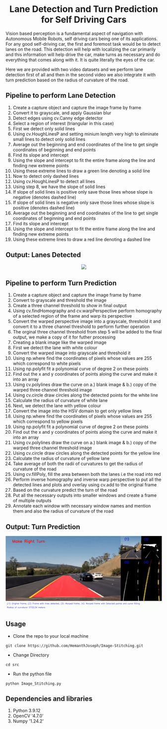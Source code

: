 <h1 style="text-align: center;">Lane Detection and Turn Prediction for Self Driving Cars</h1>

Vision based perception is a fundamental aspect of navigation with Autonomous Mobile Robots, self driving cars being one of its applications. For any good self-driving car, the first and foremost task would be to detect lanes on the road. This detection will help with localizing the car primarily and this information will help drive the car, make turns as necessary and do everything that comes along with it. It is quite literally the eyes of the car. <br>

Here we are provided with two video datasets and we perform lane detection first of all and then in the second video we also integrate it with turn prediction based on the radius of curvature of the road.

## Pipeline to perform Lane Detection
1. Create a capture object and capture the image frame by frame
2. Convert it to grayscale, and apply Gaussian blur
3. Detect edges using cv.Canny edge detector
4. Select a region of interest (triangular in this case)
5. First we detect only solid lines
6. Using cv.HoughLinesP and setting minium length very high to eliminate small lines to
detect only solid lines
7. Average out the beginning and end coordinates of the line to get single coordinates of
beginning and end points
8. Find its slope and intercept
9. Using the slope and intercept to fit the entire frame along the line and finding new extreme
points
10. Using these extreme lines to draw a green line denoting a solid line
11. Now to detect only dashed lines
12. Using cv.HoughLinesP to detect all lines
13. Using step 8, we have the slope of solid lines
14. If slope of solid lines is positive only save those lines whose slope is negative (denotes
dashed line)
15. If slope of solid lines is negative only save those lines whose slope is positive (denotes
dashed line)
16. Average out the beginning and end coordinates of the line to get single coordinates of
beginning and end points
17. Find its slope and intercept
18. Using the slope and intercept to fit the entire frame along the line and finding new extreme
points
19. Using these extreme lines to draw a red line denoting a dashed line

## Output: Lanes Detected
<p align="center">
    <img src="./output/Lane_Detect_GIF.gif"> 

<br>


## Pipeline to perform Turn Prediction
1. Create a capture object and capture the image frame by frame
2. Convert to grayscale and threshold the image
3. Create a three channel threshold to show in final output
4. Using cv.findHomography and cv.warpPerspective perform homography of a selected
region of the frame and warp its perspective
5. Convert the warped perspective image into a grayscale, threshold it and convert it to a three
channel threshold to perform further operation
6. The orginal three channel threshold from step 5 will be added to the final output, we make a
copy of it for futher processing
7. Creating a blank image like the warped image
8. First we detect the lane with white colour
9. Convert the warped image into grayscale and threshold it
10. Using np.where find the coordinates of pixels whose values are 255 which correspond to
white pixels
11. Using np.polyfit fit a polynomial curve of degree 2 on these points
12. Find out the x and y coordinates of points aloing the curve and make it into an array
13. Using cv.polylines draw the curve on a.) blank image & b.) copy of the warped three
channel threshold image
14. Using cv.circle draw circles along the detected points for the white line
15. Calculate the radius of curvature of white lane
16. Next, we detect the lane with yellow colour
17. Convert the image into the HSV domain to get only yellow lines
18. Using np.where find the coordinates of pixels whose values are 255 which correspond to
yellow pixels
19. Using np.polyfit fit a polynomial curve of degree 2 on these points
20. Find out the x and y coordinates of points aloing the curve and make it into an array
21. Using cv.polylines draw the curve on a.) blank image & b.) copy of the warped three
channel threshold image
22. Using cv.circle draw circles along the detected points for the yellow line
23. Calculate the radius of curvature of yellow lane
24. Take average of both the radii of curvatures to get the radius of curvature of the road
25. Using cv.fillPoly, fill the area between both the lanes i.e the road into red
26. Perform inverse homography and inverse warp perspective to put all the detected lines and
plots and overlay using cv.add to the original frame
27. Based on the curvature predict the turn of the road
28. Put all the necessary outputs into smaller windows and create a frame of multiple outputs
29. Annotate each window with necessary window names and mention them and also the radius
of curvature of the road

## Output: Turn Prediction
<p align="center">
    <img src="./output/Turn_Predict_GIF.gif"> 

<br>





## Usage
* Clone the repo to your local machine
```
git clone https://github.com/HemanthJoseph/Image-Stitching.git
```
* Change Directory
```
cd src
```
* Run the python file
```
python Image_Stitching.py
```

## Dependencies and libraries
1. Python 3.9.12
2. OpenCV '4.7.0'
3. Numpy '1.24.2'